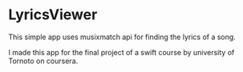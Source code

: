 # LyricsViewer
This simple app uses musixmatch api for finding the lyrics of a song.

I made this app for the final project of a swift course by university of Tornoto on coursera.
